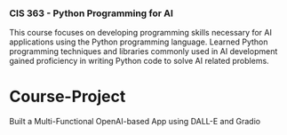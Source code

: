 ### CIS 363 - Python Programming for AI
This course focuses on developing programming skills necessary for AI applications using the Python programming language. Learned Python programming techniques and libraries commonly used in AI development gained proficiency in writing Python code to solve AI related problems.

# Course-Project
Built a Multi-Functional OpenAI-based App using DALL-E and Gradio

